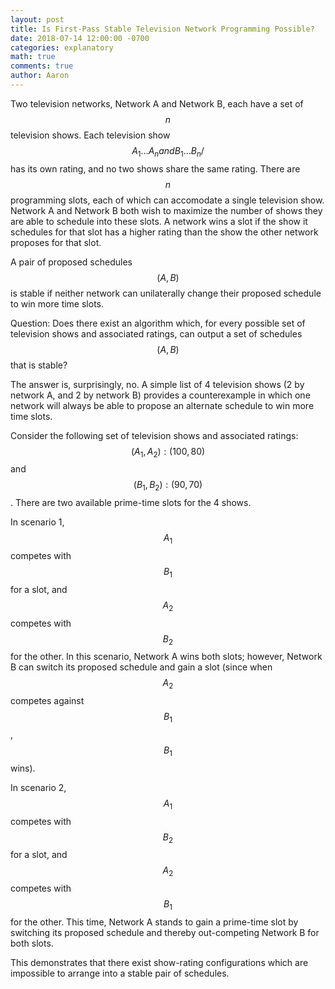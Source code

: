 ```yaml
---
layout: post
title: Is First-Pass Stable Television Network Programming Possible?
date: 2018-07-14 12:00:00 -0700
categories: explanatory 
math: true
comments: true
author: Aaron
---
```

Two television networks, Network A and Network B, each have a set of $$n$$ television shows. Each television show $$A_1 \ldots A_n and B_1 \ldots B_n/$$ has its own rating, and no two shows share the same rating. There are $$n$$ programming slots, each of which can accomodate a single television show. Network A and Network B both wish to maximize the number of shows they are able to schedule into these slots. A network wins a slot if the show it schedules for that slot has a higher rating than the show the other network proposes for that slot.

A pair of proposed schedules $$(A, B)$$ is stable if neither network can unilaterally change their proposed schedule to win more time slots.

Question: Does there exist an algorithm which, for every possible set of television shows and associated ratings, can output a set of schedules $$(A, B)$$ that is stable?


The answer is, surprisingly, no. A simple list of 4 television shows (2 by network A, and 2 by network B) provides a counterexample in which one network will always be able to propose an alternate schedule to win more time slots.

Consider the following set of television shows and associated ratings: $$(A_1, A_2): (100, 80)$$ and $$(B_1, B_2): (90, 70)$$. There are two available prime-time slots for the 4 shows.

In scenario 1, $$A_1$$ competes with $$B_1$$ for a slot, and $$A_2$$ competes with $$B_2$$ for the other. In this scenario, Network A wins both slots; however, Network B can switch its proposed schedule and gain a slot (since when $$A_2$$ competes against $$B_1$$, $$B_1$$ wins).

In scenario 2, $$A_1$$ competes with $$B_2$$ for a slot, and $$A_2$$ competes with $$B_1$$ for the other. This time, Network A stands to gain a prime-time slot by switching its proposed schedule and thereby out-competing Network B for both slots.

This demonstrates that there exist show-rating configurations which are impossible to arrange into a stable pair of schedules.